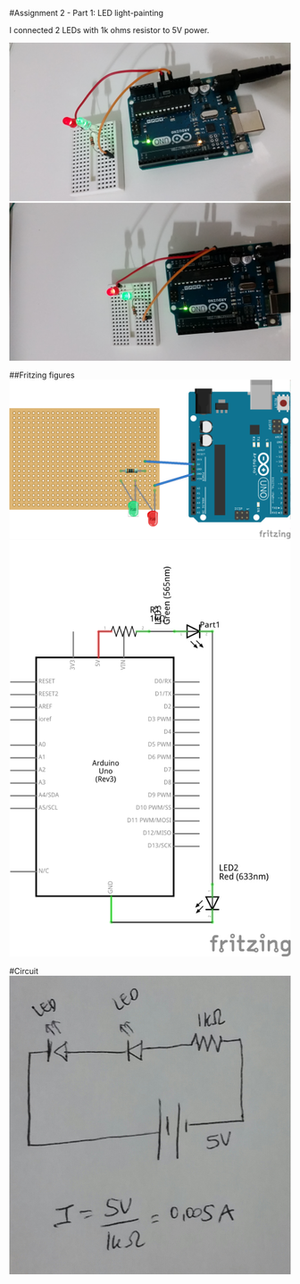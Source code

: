 #Assignment 2 - Part 1: LED light-painting

I connected 2 LEDs with 1k ohms resistor to 5V power.

![image](https://raw.githubusercontent.com/yeseullee/cse592/master/20170201_212255.jpg)
![image](https://raw.githubusercontent.com/yeseullee/cse592/master/20170201_212306.jpg)

##Fritzing figures
![image](https://raw.githubusercontent.com/yeseullee/cse592/master/led1_bb.png)
![image](https://raw.githubusercontent.com/yeseullee/cse592/master/led1_schem.png)

#Circuit
![image](https://raw.githubusercontent.com/yeseullee/cse592/master/20170201_225548-1.jpg)
